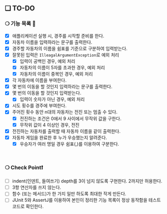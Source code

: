 ## ❏ TO-DO

### ❍ 기능 목록 🌱

- [x] 애플리케이션 실행 시, 경주를 시작할 준비를 한다.
- [x] 자동차 이름을 입력하라는 문구를 출력한다.
- [x]  경주할 자동차의 이름을 쉼표를 기준으로 구분하여 입력받는다.
- [x]  잘못된 입력은 `IlleagalArgumentException`로 예외 처리
    - [x]  입력이 공백인 경우, 예외 처리
    - [x]  자동차의 이름이 5자를 초과한 경우, 예외 처리
    - [x]  자동차의 이름이 중복인 경우, 예외 처리
- [x]  각 자동차에 이름을 부여한다.
- [x]  몇 번의 이동을 할 것인지 입력하라는 문구를 출력한다.
- [x]  몇 번의 이동을 할 것인지 입력받는다.
    - [x]  입력이 숫자가 아닌 경우, 예외 처리
- [x]  시도 횟수를 경주에 부여한다.
- [x]  주어진 횟수 동안 n대의 자동차는 전진 또는 멈출 수 있다.
    - [x]  전진하는 조건은 0에서 9 사이에서 무작위 값을 구한다.
    - [x]  무작위 값이 4 이상인 경우, 전진
- [x]  전진하는 자동차를 출력할 때 자동차 이름을 같이 출력한다.
- [x]  자동차 게임을 완료한 후 누가 우승했는지 알려준다.
    - [x]  우승자가 여러 명일 경우 쉼표(,)를 이용하여 구분한다.

<br />

### ❍ Check Point❗

- [ ]  indent(인덴트, 들여쓰기) depth를 3이 넘지 않도록 구현한다. 2까지만 허용한다.
- [ ]  3항 연산자를 쓰지 않는다.
- [ ]  함수 (또는 메서드)가 한 가지 일만 하도록 최대한 작게 만든다.
- [ ]  JUnit 5와 AssertJ를 이용하여 본인이 정리한 기능 목록이 정상 동작함을 테스트 코드로 확인한다.